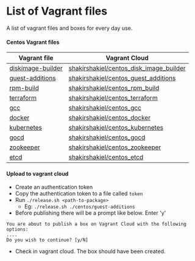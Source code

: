 # List of Vagrant files

A list of vagrant files and boxes for every day use.

#### Centos Vagrant files

| Vagrant file | Vagrant Cloud | 
| ------ | ------ | 
|[diskimage-builder](https://github.com/shakirshakiel/vagrantfiles/blob/master/centos/diskimage-builder/Vagrantfile)| [shakirshakiel/centos_disk_image_builder](https://app.vagrantup.com/shakirshakiel/boxes/centos_disk_image_builder)|
|[guest-additions](https://github.com/shakirshakiel/vagrantfiles/blob/master/centos/guest-additions/Vagrantfile)|[shakirshakiel/centos_guest_additions](https://app.vagrantup.com/shakirshakiel/boxes/centos_guest_additions)|
|[rpm-build](https://github.com/shakirshakiel/vagrantfiles/blob/master/centos/rpm-build/Vagrantfile)|[shakirshakiel/centos_rpm_build](https://app.vagrantup.com/shakirshakiel/boxes/centos_rpm_build)|
|[terraform](https://github.com/shakirshakiel/vagrantfiles/blob/master/centos/terraform/Vagrantfile)|[shakirshakiel/centos_terraform](https://app.vagrantup.com/shakirshakiel/boxes/centos_terraform)|
|[gcc](https://github.com/shakirshakiel/vagrantfiles/blob/master/centos/gcc/Vagrantfile)|[shakirshakiel/centos_gcc](https://app.vagrantup.com/shakirshakiel/boxes/centos_gcc)|
|[docker](https://github.com/shakirshakiel/vagrantfiles/blob/master/centos/docker/Vagrantfile)|[shakirshakiel/centos_docker](https://app.vagrantup.com/shakirshakiel/boxes/centos_docker)|
|[kubernetes](https://github.com/shakirshakiel/vagrantfiles/blob/master/centos/kubernetes/Vagrantfile)|[shakirshakiel/centos_kubernetes](https://app.vagrantup.com/shakirshakiel/boxes/centos_kubernetes)|
|[gocd](https://github.com/shakirshakiel/vagrantfiles/blob/master/centos/gocd/Vagrantfile)|[shakirshakiel/centos_gocd](https://app.vagrantup.com/shakirshakiel/boxes/centos_gocd)|
|[zookeeper](https://github.com/shakirshakiel/vagrantfiles/blob/master/centos/zookeeper/Vagrantfile)|[shakirshakiel/centos_zookeeper](https://app.vagrantup.com/shakirshakiel/boxes/centos_zookeeper)|
|[etcd](https://github.com/shakirshakiel/vagrantfiles/blob/master/centos/etcd/Vagrantfile)|[shakirshakiel/centos_etcd](https://app.vagrantup.com/shakirshakiel/boxes/centos_etcd)|


#### Upload to vagrant cloud

- Create an authentication token
- Copy the authentication token to a file called `token`
- Run `./release.sh <path-to-package>`
    - Eg: `./release.sh ./centos/guest-additions`
- Before publishing there will be a prompt like below. Enter 'y'

```
You are about to publish a box on Vagrant Cloud with the following options:
....
Do you wish to continue? [y/N]
```

- Check in vagrant cloud. The box should have been created.